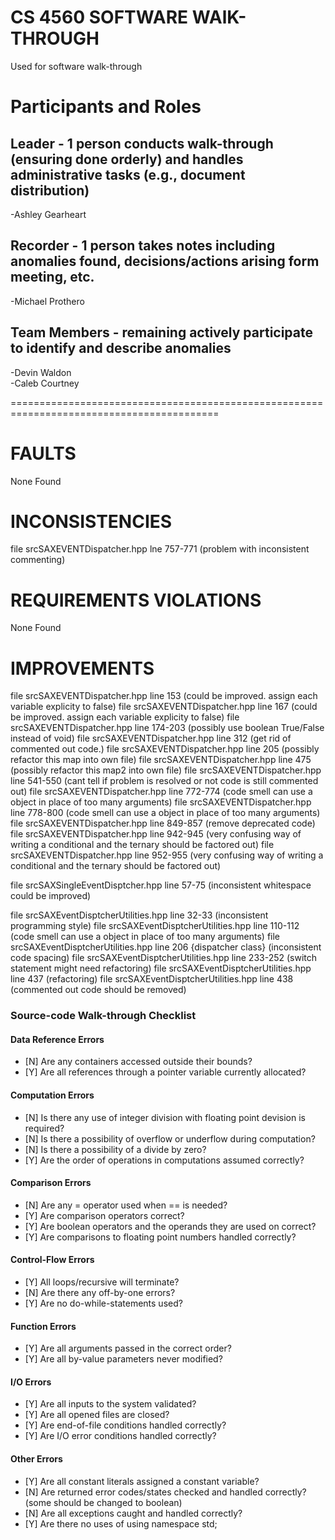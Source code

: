 # CS 4560 SOFTWARE WAlK-THROUGH
Used for software walk-through

# Participants and Roles

## Leader - 1 person conducts walk-through (ensuring done orderly) and handles administrative tasks (e.g., document distribution)
-Ashley Gearheart

## Recorder - 1 person takes notes including anomalies found, decisions/actions arising form meeting, etc.
-Michael Prothero

## Team Members - remaining actively participate to identify and describe anomalies
-Devin Waldon     
-Caleb Courtney  
  



==========================================================================================

# FAULTS     
None Found






# INCONSISTENCIES     
file srcSAXEVENTDispatcher.hpp lne 757-771 (problem with inconsistent commenting)







# REQUIREMENTS VIOLATIONS
None Found 





# IMPROVEMENTS     
file srcSAXEVENTDispatcher.hpp line 153 (could be improved. assign each variable explicity to false) 
file srcSAXEVENTDispatcher.hpp line 167 (could be improved. assign each variable explicity to false) 
file srcSAXEVENTDispatcher.hpp line 174-203 (possibly use boolean True/False instead of void) 
file srcSAXEVENTDispatcher.hpp line 312 (get rid of commented out code.)
file srcSAXEVENTDispatcher.hpp line 205 (possibly refactor this map into own file) 
file srcSAXEVENTDispatcher.hpp line 475 (possibly refactor this map2 into own file) 
file srcSAXEVENTDispatcher.hpp line 541-550 (cant tell if problem is resolved or not code is still commented out)
file srcSAXEVENTDispatcher.hpp line 772-774 (code smell can use a object in place of too many arguments)
file srcSAXEVENTDispatcher.hpp line 778-800 (code smell can use a object in place of too many arguments)
file srcSAXEVENTDispatcher.hpp line 849-857 (remove deprecated code)
file srcSAXEVENTDispatcher.hpp line 942-945 (very confusing way of writing a conditional and the ternary should be factored out)
file srcSAXEVENTDispatcher.hpp line 952-955 (very confusing way of writing a conditional and the ternary should be factored out)

file srcSAXSingleEventDisptcher.hpp line 57-75 (inconsistent whitespace could be improved)

file srcSAXEventDisptcherUtilities.hpp line 32-33 (inconsistent programming style)
file srcSAXEventDisptcherUtilities.hpp line 110-112 (code smell can use a object in place of too many arguments)
file srcSAXEventDisptcherUtilities.hpp line 206 {dispatcher class} (inconsistent code spacing)
file srcSAXEventDisptcherUtilities.hpp line 233-252 (switch statement might need refactoring)
file srcSAXEventDisptcherUtilities.hpp line 437 (refactoring)
file srcSAXEventDisptcherUtilities.hpp line 438 (commented out code should be removed)








### Source-code Walk-through Checklist

#### Data Reference Errors
- [N] Are any containers accessed outside their bounds?
- [Y] Are all references through a pointer variable currently allocated?

#### Computation Errors
- [N] Is there any use of integer division with floating point devision is required?
- [N] Is there a possibility of overflow or underflow during computation?
- [N] Is there a possibility of a divide by zero?
- [Y] Are the order of operations in computations assumed correctly?

#### Comparison Errors
- [N] Are any = operator used when == is needed?
- [Y] Are comparison operators correct?
- [Y] Are boolean operators and the operands they are used on correct?
- [Y] Are comparisons to floating point numbers handled correctly?

#### Control-Flow Errors
- [Y] All loops/recursive will terminate?
- [N] Are there any off-by-one errors?
- [Y] Are no do-while-statements used?

#### Function Errors
- [Y] Are all arguments passed in the correct order?
- [Y] Are all by-value parameters never modified?

#### I/O Errors
- [Y] Are all inputs to the system validated?
- [Y] Are all opened files are closed?
- [Y] Are end-of-file conditions handled correctly?
- [Y] Are I/O error conditions handled correctly?

#### Other Errors
- [Y] Are all constant literals assigned a constant variable?
- [N] Are returned error codes/states checked and handled correctly? (some should be changed to boolean)
- [N] Are all exceptions caught and handled correctly?
- [Y] Are there no uses of using namespace std;
